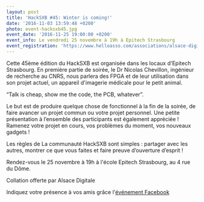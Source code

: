 ```yaml
---
layout: post
title: 'HackSXB #45: Winter is coming!'
date: '2016-11-03 13:59:48 +0200'
photo: event-hacksxb45.jpg
event_date: '2016-11-25 19:00:00 +0200'
event_info: Le vendredi 25 novembre à 19h à Epitech Strasbourg
event_registration: 'https://www.helloasso.com/associations/alsace-digitale/evenements/hacksxb-45-winter-is-coming'
---
```

Cette 45ème édition du HackSXB est organisée dans les locaux d'Epitech Strasbourg. En première partie de soirée, le Dr Nicolas Chevillon, ingénieur de recherche au CNRS, nous parlera des FPGA et de leur utilisation dans son projet actuel, un appareil d'imagerie médicale pour le petit animal.

“Talk is cheap, show me the code, the PCB, whatever”.

Le but est de produire quelque chose de fonctionnel à la fin de la soirée, de faire avancer un projet commun ou votre projet personnel. Une petite présentation à l’ensemble des participants est également appréciée ! Ramenez votre projet en cours, vos problèmes du moment, vos nouveaux gadgets !

Les règles de La communauté HackSXB sont simples : partager avec les autres, montrer ce que vous faites et faire preuve d’ouverture d’esprit !

Rendez-vous le 25 novembre à 19h à l'école Epitech Strasbourg, au 4 rue du Dôme.

Collation offerte par Alsace Digitale

Indiquez votre présence à vos amis grâce l'[événement Facebook](https://www.facebook.com/events/1012888402172763/)
